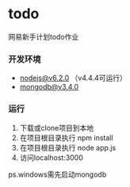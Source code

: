 # todo
网易新手计划todo作业

### 开发环境
* nodejs@v6.2.0 （v4.4.4可运行）
* mongodb@v3.4.0

### 运行
1. 下载或clone项目到本地
2. 在项目根目录执行 npm install
3. 在项目根目录执行 node app.js
4. 访问localhost:3000

ps.windows需先启动mongodb
